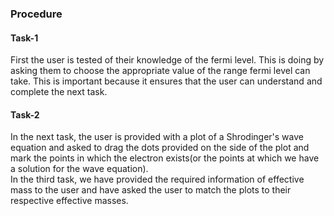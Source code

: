 ### Procedure
#### Task-1
First the user is tested of their knowledge of the fermi level. This is doing by asking them to choose the appropriate value of the range fermi level can take. This is important because it ensures that the user can understand and complete the next task.<br>
#### Task-2
In the next task, the user is provided with a plot of a Shrodinger's wave equation and asked to drag the dots provided on the side of the plot and mark the points in which the electron exists(or the points at which we have a solution for the wave equation).<br>
In the third task, we have provided the required information of effective mass to the user and have asked the user to match the plots to their respective effective masses.
